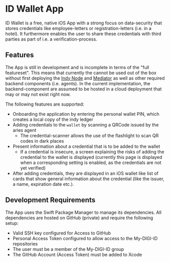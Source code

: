 # ID Wallet App

ID Wallet is a free, native iOS App with a strong focus on data-security that stores credentials like employee-letters or registration-letters (i.e. in a hotel). It furthermore enables the user to share these credentials with third parties as part of i.e. a verification-process.

## Features

The App is still in development and is incomplete in terms of the "full featureset". This means that currently the cannot be used out of the box without first deploying the [Indy Node](https://github.com/My-DIGI-ID/ssi-image-indy-node) and [Mediator](https://github.com/My-DIGI-ID/SSI-Mediator) as well as other required backend components (i.e. agents). In the current implementation, the backend-component are assumed to be hosted in a cloud deployment that may or may not exist right now.

The following features are supported:

- Onboarding the application by entering the personal wallet PIN, which creates a local copy of the indy ledger
- Adding credentials to the `wallet` by scanning a QRCode issued by the aries agent
  - The credential-scanner allows the use of the flashlight to scan QR codes in dark places
- Present information about a credential that is to be added to the wallet
  - If a credential is insecure, a screen explaining the risks of adding the credential to the wallet is displayed (currently this page is displayed when a corresponding setting is enabled, as the credentials are not yet verified)
- After adding credentials, they are displayed in an iOS wallet like list of cards that show general information about the credential (like the issuer, a name, expiration date etc.).

## Development Requirements

The App uses the Swift Package Manager to manage its dependencies. All dependencies are hosted on GitHub (private) and require the following setup:

- Valid SSH key configured for Access to GitHub
- Personal Access Token configured to allow access to the My-DIGI-ID repositories
- The user must be a member of the My-DIGI-ID group
- The GitHub Account (Access Token) must be added to Xcode
